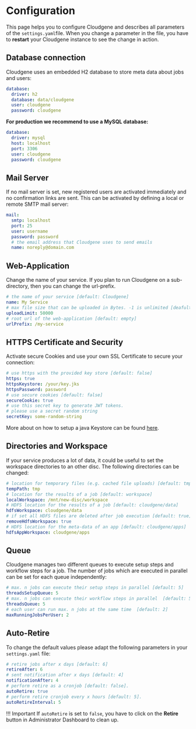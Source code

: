 
# Configuration

This page helps you to configure Cloudgene and describes all parameters of the `settings.yaml`file. When you change a parameter in the file, you have to **restart** your Cloudgene instance to see the change in action.


## Database connection

Cloudgene uses an embedded H2 database to store meta data about jobs and users:

```yaml
database:
  driver: h2
  database: data/cloudgene
  user: cloudgene
  password: cloudgene
```

**For production we recommend to use a MySQL database:**

```yaml
database:
  driver: mysql
  host: localhost
  port: 3306
  user: cloudgene
  password: cloudgene
```

## Mail Server

If no mail server is set, new registered users are activated immediately and no confirmation links are sent. This can be activated by defining a local or remote SMTP mail server:

```yaml
mail:
  smtp: localhost
  port: 25
  user: username
  password: password
  # the email address that Cloudgene uses to send emails
  name: noreply@domain.com
```

## Web-Application

Change the name of your service. If you plan to run Cloudgene on a sub-directory, then you can change the url-prefix.

```yaml
# the name of your service [default: Cloudgene]
name: My Service
# max file size that can be uploaded in Bytes. -1 is unlimited [deafult: -1]
uploadLimit: 50000
# root url of the web-application [default: empty]
urlPrefix: /my-service
```

## HTTPS Certificate and Security

Activate secure Cookies and use your own SSL Certificate to secure your connection:

```yaml
# use https with the provided key store [default: false]
https: true
httpsKeystore: /your/key.jks
httpsPassword: password
# use secure cookies [default: false]
secureCookie: true
# use this secret key to generate JWT tokens.
# please use a secret random string
secretKey: some-random-string
```

More about on how to setup a java Keystore can be found [here](http://seppinho.github.io/restlet/webservice/2015/08/31/restlet/).


## Directories and Workspace

If your service produces a lot of data, it could be useful to set the workspace directories to an other disc. The following directories can be changed:

```yaml
# location for temporary files (e.g. cached file uploads) [default: tmp]
tempPath: tmp
# location for the results of a job [default: workspace]
localWorkspace: /mnt/new-disc/workspace
# HDFS location for the results of a job [default: cloudgene/data]
hdfsWorkspace: cloudgene/data
# if set all HDFS files are deleted after job execution [default: true]
removeHdfsWorkspace: true
# HDFS location for the meta-data of an app [default: cloudgene/apps]
hdfsAppWorkspace: cloudgene/apps
```

## Queue

Cloudgene manages two different queues to execute setup steps and workflow steps for a job. The number of jobs which are executed in parallel can be set for each queue independently:

```yaml
# max. n jobs can execute their setup steps in parallel [default: 5]
threadsSetupQueue: 5
# max. n jobs can execute their workflow steps in parallel  [default: 5]
threadsQueue: 5
# each user can run max. n jobs at the same time  [default: 2]
maxRunningJobsPerUser: 2
```

## Auto-Retire

To change the default values please adapt the following parameters in your `settings.yaml` file:

```yaml
# retire jobs after x days [default: 6]
retireAfter: 6
# sent notification after x days [default: 4]
notificationAfter: 4
# perform retire as a cronjob [default: false].
autoRetire: true
# perform retire cronjob every x hours [default: 5].
autoRetireInterval: 5

```

!!! Important
    If `autoRetire` is set to `false`, you have to click on the **Retire** button in Administrator Dashboard to clean up.
